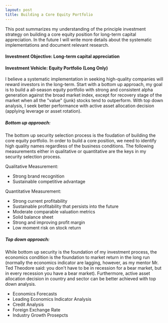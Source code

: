 ```yaml
---
layout: post
title: Building a Core Equity Portfolio
---
```


This post summarizes my understanding of the principle investment strategy on building a core equity position for long-term capital appreciation. In the future I will write more details about the systematic implementations and document relevant research.

#### Investment Objective: Long-term capital appreciation
#### Investment Vehicle: Equity Portfolio (Long Only)

I believe a systematic implementation in seeking high-quality companies will reward investors in the long-term. Start with a bottom up approach, my goal is to build a all-season equity portfolio with strong and consistent alpha generation against the broad market index, except for recovery stage of the market when all the "value" (junk) stocks tend to outperform. With top down analysis, I seek better performance with active asset allocation decision (applying leverage or asset rotation).

##### Bottom up approach:

The bottom up security selection process is the foudation of building the core equity portfolio. In order to build a core position, we need to identify high quality names regardless of the business conditions. The following measurements either in qualitative or quantitative are the keys in my security selection process.

Qualitative Measurement:
- Strong brand recognition
- Sustainable competitive advantage

Quantitative Measurement:
- Strong current profitability
- Sustainable profitability that persists into the future
- Moderate comparable valuation metrics
- Solid balance sheet
- Strong and improving profit margin
- Low moment risk on stock return

##### Top down approach:

While bottom up security is the foundation of my investment process, the economics condition is the foundation to market return in the long run (normally the economics indicator are lagging, however, as my mentor Mr. Ted Theodore said: you don't have to be in recession for a bear market, but in every recession you have a bear market). Furthermore, active asset allocation decision in country and sector can be better achieved with top down analysis.

- Economics Forecasts
- Leading Economics Indicator Analysis
- Credit Analysis
- Foreign Exchange Rate
- Industry Growth Prosepcts
